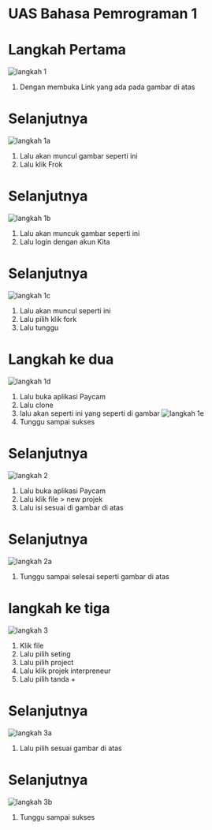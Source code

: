 # UAS Bahasa Pemrograman 1

# Langkah Pertama
![langkah 1](https://user-images.githubusercontent.com/46530309/55853394-21f81900-5b8b-11e9-8587-270ce445a041.png)
  1. Dengan membuka Link yang ada pada gambar di atas
  # Selanjutnya
![langkah 1a](https://user-images.githubusercontent.com/46530309/55853449-700d1c80-5b8b-11e9-8879-579b6691383f.png)
  1. Lalu akan muncul gambar seperti ini
  2. Lalu klik Frok
  # Selanjutnya
 ![langkah 1b](https://user-images.githubusercontent.com/46530309/55853450-700d1c80-5b8b-11e9-8a52-117e3b71d023.png)
  1. Lalu akan muncuk gambar seperti ini
  2. Lalu login dengan akun Kita
  # Selanjutnya
 ![langkah 1c](https://user-images.githubusercontent.com/46530309/55853451-700d1c80-5b8b-11e9-83ec-5cef73e30ae2.png)
  1. Lalu akan muncul seperti ini
  2. Lalu pilih klik fork
  3. Lalu tunggu
  
 # Langkah ke dua
![langkah 1d](https://user-images.githubusercontent.com/46530309/55853452-70a5b300-5b8b-11e9-9385-38f726c419ae.png)
  1. Lalu buka aplikasi Paycam
  2. Lalu clone
  3. lalu akan seperti ini yang seperti di gambar
  ![langkah 1e](https://user-images.githubusercontent.com/46530309/55853453-70a5b300-5b8b-11e9-9ddb-2c824ab5aa24.png)
  4. Tunggu sampai sukses
  # Selanjutnya
 ![langkah 2](https://user-images.githubusercontent.com/46530309/55853455-713e4980-5b8b-11e9-858c-19ae5b87b459.png)
  1. Lalu buka aplikasi Paycam
  2. Lalu klik file > new projek 
  3. Lalu isi sesuai di gambar di atas
  # Selanjutnya
![langkah 2a](https://user-images.githubusercontent.com/46530309/55853456-713e4980-5b8b-11e9-94f0-a963a98ba416.png)
  1. Tunggu sampai selesai seperti gambar di atas
  
 # langkah ke tiga
 ![langkah 3](https://user-images.githubusercontent.com/46530309/55853457-71d6e000-5b8b-11e9-93c9-10115538d129.png)
  1. Klik file
  2. Lalu pilih seting
  3. Lalu pilih project
  4. Lalu klik projek interpreneur
  5. Lalu pilih tanda +
  # Selanjutnya
 ![langkah 3a](https://user-images.githubusercontent.com/46530309/55853459-71d6e000-5b8b-11e9-9153-19dc214758ae.png)
  1. Lalu pilih sesuai gambar di atas
  # Selanjutnya
![langkah 3b](https://user-images.githubusercontent.com/46530309/55853461-726f7680-5b8b-11e9-968b-deb23684dba7.png)
  1. Tunggu sampai sukses
